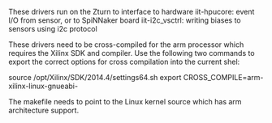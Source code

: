 These drivers run on the Zturn to interface to hardware
iit-hpucore: event I/O from sensor, or to SpiNNaker board
iit-i2c_vsctrl: writing biases to sensors using i2c protocol

These drivers need to be cross-compiled for the arm processor which requires the Xilinx SDK and compiler. Use the following two commands to export the correct options for cross compilation into the current shel:

source /opt/Xilinx/SDK/2014.4/settings64.sh
export CROSS_COMPILE=arm-xilinx-linux-gnueabi-

The makefile needs to point to the Linux kernel source which has arm architecture support.
